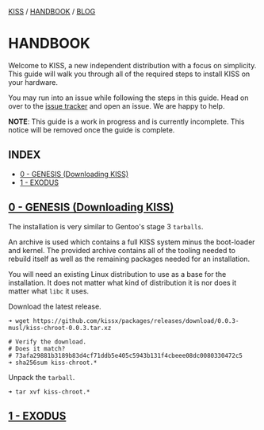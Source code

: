 [KISS](/) / [HANDBOOK](/handbook) / [BLOG](/posts)

# HANDBOOK

Welcome to KISS, a new independent distribution with a focus on simplicity. This guide will walk you through all of the required steps to install KISS on your hardware.

You may run into an issue while following the steps in this guide. Head on over to the [issue tracker](https://github.com/kissx/packages/issues) and open an issue. We are happy to help.

**NOTE**: This guide is a work in progress and is currently incomplete. This notice will be removed once the guide is complete.


## INDEX

<!-- vim-markdown-toc GFM -->

* [0 - GENESIS (Downloading KISS)](#0---genesis-downloading-kiss)
* [1 - EXODUS](#1---exodus)

<!-- vim-markdown-toc -->


## [0 - GENESIS (Downloading KISS)](#0---genesis-downloading-kiss)

The installation is very similar to Gentoo's stage 3 `tarballs`.

An archive is used which contains a full KISS system minus the boot-loader and kernel. The provided archive contains all of the tooling needed to rebuild itself as well as the remaining packages needed for an installation.

You will need an existing Linux distribution to use as a base for the installation. It does not matter what kind of distribution it is nor does it matter what `libc` it uses.

Download the latest release.

```
➜ wget https://github.com/kissx/packages/releases/download/0.0.3-musl/kiss-chroot-0.0.3.tar.xz

# Verify the download.
# Does it match?
# 73afa29881b3189b83d4cf71ddb5e405c5943b131f4cbeee08dc0080330472c5
➜ sha256sum kiss-chroot.*
```

Unpack the `tarball`.

```
➜ tar xvf kiss-chroot.*
```

## [1 - EXODUS](#1---exodus)
